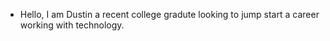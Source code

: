 - Hello, I am Dustin a recent college gradute looking to jump start a career working with technology.

